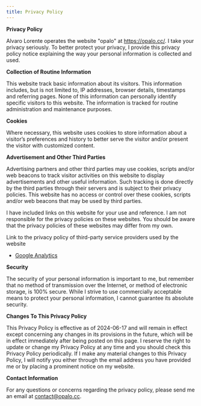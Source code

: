 ```yaml
---
title: Privacy Policy
---
```


**Privacy Policy**

Alvaro Lorente operates the website "opalo" at https://opalo.cc/. I take your privacy seriously. To better protect your privacy, I provide this privacy policy notice explaining the way your personal information is collected and used.

**Collection of Routine Information**

This website track basic information about its visitors. This information includes, but is not limited to, IP addresses, browser details, timestamps and referring pages. None of this information can personally identify specific visitors to this website. The information is tracked for routine administration and maintenance purposes.

**Cookies**

Where necessary, this website uses cookies to store information about a visitor’s preferences and history to better serve the visitor and/or present the visitor with customized content.

**Advertisement and Other Third Parties**

Advertising partners and other third parties may use cookies, scripts and/or web beacons to track visitor activities on this website to display advertisements and other useful information. Such tracking is done directly by the third parties through their servers and is subject to their privacy policies. This website has no access or control over these cookies, scripts and/or web beacons that may be used by third parties.

I have included links on this website for your use and reference. I am not responsible for the privacy policies on these websites. You should be aware that the privacy policies of these websites may differ from my own.

Link to the privacy policy of third-party service providers used by the website

*   [Google Analytics](https://policies.google.com/privacy)

**Security**

The security of your personal information is important to me, but remember that no method of transmission over the Internet, or method of electronic storage, is 100% secure. While I strive to use commercially acceptable means to protect your personal information, I cannot guarantee its absolute security.

**Changes To This Privacy Policy**

This Privacy Policy is effective as of 2024-06-17 and will remain in effect except concerning any changes in its provisions in the future, which will be in effect immediately after being posted on this page. I reserve the right to update or change my Privacy Policy at any time and you should check this Privacy Policy periodically. If I make any material changes to this Privacy Policy, I will notify you either through the email address you have provided me or by placing a prominent notice on my website.

**Contact Information**

For any questions or concerns regarding the privacy policy, please send me an email at [contact@opalo.cc](mailto:contact@opalo.cc).
